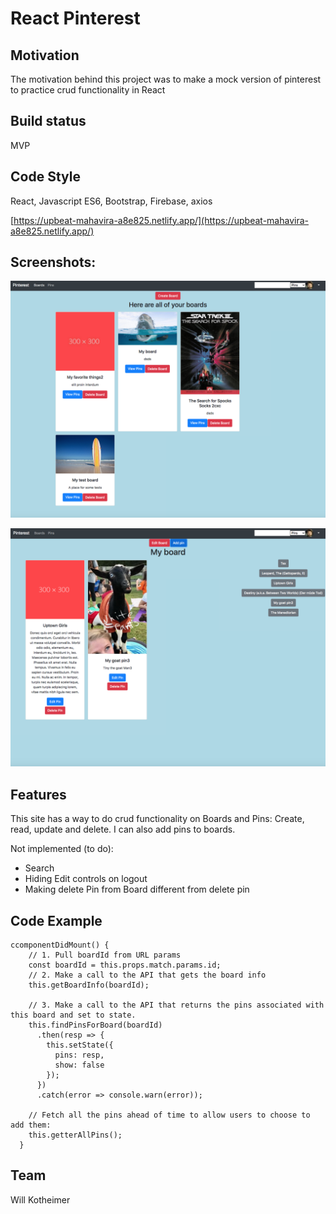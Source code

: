 # React Pinterest

## Motivation

The motivation behind this project was to make a mock version of pinterest to practice crud functionality in React

## Build status

MVP

## Code Style

React, Javascript ES6,
Bootstrap, Firebase, axios

[https://upbeat-mahavira-a8e825.netlify.app/](https://upbeat-mahavira-a8e825.netlify.app/)

## Screenshots:

![](boards.png)

![](pins.png)

## Features

This site has a way to do crud functionality on Boards and Pins: Create, read, update and delete. I can also add pins to boards.

Not implemented (to do):

- Search
- Hiding Edit controls on logout
- Making delete Pin from Board different from delete pin

## Code Example

```
ccomponentDidMount() {
    // 1. Pull boardId from URL params
    const boardId = this.props.match.params.id;
    // 2. Make a call to the API that gets the board info
    this.getBoardInfo(boardId);

    // 3. Make a call to the API that returns the pins associated with this board and set to state.
    this.findPinsForBoard(boardId)
      .then(resp => {
        this.setState({
          pins: resp,
          show: false
        });
      })
      .catch(error => console.warn(error));

    // Fetch all the pins ahead of time to allow users to choose to add them:
    this.getterAllPins();
  }
```

## Team

Will Kotheimer
